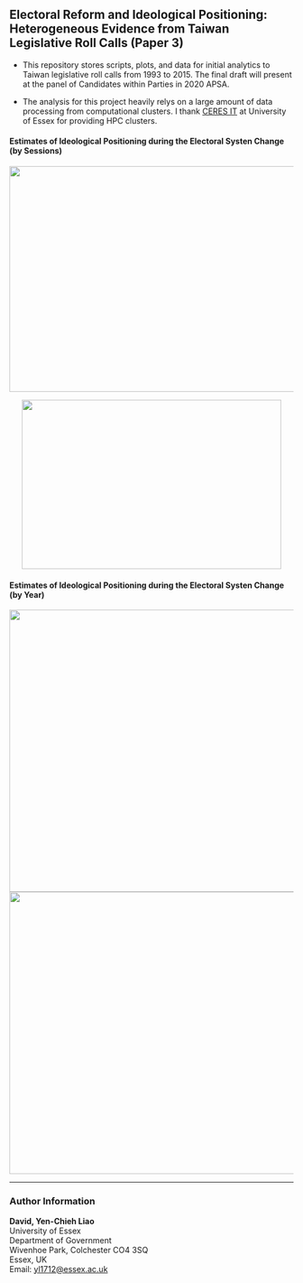 ##  Electoral Reform and Ideological Positioning: Heterogeneous Evidence from Taiwan Legislative Roll Calls (Paper 3)

- This repository stores scripts, plots, and data for initial analytics to Taiwan legislative roll calls from 1993 to 2015. The final draft will present at the panel of Candidates within Parties in 2020 APSA. 

- The analysis for this project heavily relys on a large amount of data processing from computational clusters. I thank [CERES IT](https://hpc.essex.ac.uk/) at University of Essex for providing HPC clusters.


#### Estimates of Ideological Positioning during the Electoral Systen Change (by Sessions)

<p align="center">
  <img width="560" height="400" src="https://github.com/yl17124/taiwanRC/blob/master/plot_code_files/figure-gfm/unnamed-chunk-5-1.png">
</p>


<p align="center">
  <img width="460" height="300" src="https://github.com/yl17124/taiwanRC/blob/master/plot_code_files/figure-gfm/unnamed-chunk-6-1.png" >
</p>

#### Estimates of Ideological Positioning during the Electoral Systen Change (by Year)
<img src="https://github.com/yl17124/taiwanRC/blob/master/plot_code_files/figure-gfm/unnamed-chunk-7-1.png" width="700" height="500" />

<img src="https://github.com/yl17124/taiwanRC/blob/master/plot_code_files/figure-gfm/unnamed-chunk-8-1.png" width="700" height="500" />


---

### Author Information
**David, Yen-Chieh Liao**  <br />
University of Essex <br />
Department of Government<br />
Wivenhoe Park, Colchester CO4 3SQ<br />
Essex, UK<br />
Email: yl1712@essex.ac.uk<br />

